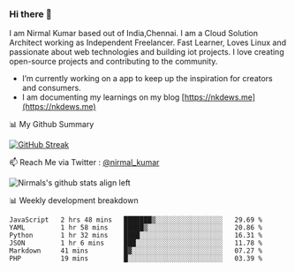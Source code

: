 ### Hi there 👋

 I am Nirmal Kumar based out of India,Chennai. I am a Cloud Solution Architect working as Independent Freelancer. Fast Learner, Loves Linux and passionate about web technologies and building iot projects. I love creating open-source projects and contributing to the community.

- I’m currently working on a app to keep up the inspiration for creators and consumers.
- I am documenting my learnings on my blog [https://nkdews.me](https://nkdews.me)


📊 My Github Summary

[![GitHub Streak](https://github-readme-streak-stats.herokuapp.com?user=nk-gears&theme=dark&hide_border=true&date_format=M%20j%5B%2C%20Y%5D)](https://git.io/streak-stats)


📫 Reach Me via  Twitter : [@nirmal_kumar](https://twitter.com/nirmal_kumar)

![Nirmals's github stats align left](https://github-readme-stats.vercel.app/api?username=nk-gears&show_icons=true)


📊 Weekly development breakdown

<!--START_SECTION:waka-->

```text
JavaScript   2 hrs 48 mins   ███████▒░░░░░░░░░░░░░░░░░   29.69 %
YAML         1 hr 58 mins    █████▒░░░░░░░░░░░░░░░░░░░   20.86 %
Python       1 hr 32 mins    ████░░░░░░░░░░░░░░░░░░░░░   16.31 %
JSON         1 hr 6 mins     ███░░░░░░░░░░░░░░░░░░░░░░   11.78 %
Markdown     41 mins         █▓░░░░░░░░░░░░░░░░░░░░░░░   07.27 %
PHP          19 mins         █░░░░░░░░░░░░░░░░░░░░░░░░   03.39 %
```

<!--END_SECTION:waka-->


